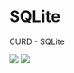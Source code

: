 # SQLite
CURD - SQLite

<a href="https://github.com/arifzayn/SQLite"><img src="https://forthebadge.com/images/badges/built-for-android.svg" /></a>
<a href="https://github.com/arifzayn/SQLite"><img src="https://forthebadge.com/images/badges/built-with-love.svg" /></a>
